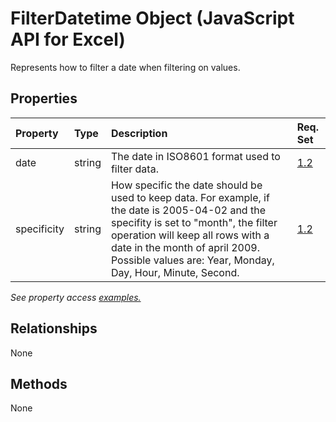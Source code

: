 # FilterDatetime Object (JavaScript API for Excel)

Represents how to filter a date when filtering on values.

## Properties

| Property	   | Type	|Description| Req. Set|
|:---------------|:--------|:----------|:----|
|date|string|The date in ISO8601 format used to filter data.|[1.2](../requirement-sets/excel-api-requirement-sets.md)|
|specificity|string|How specific the date should be used to keep data. For example, if the date is 2005-04-02 and the specifity is set to "month", the filter operation will keep all rows with a date in the month of april 2009. Possible values are: Year, Monday, Day, Hour, Minute, Second.|[1.2](../requirement-sets/excel-api-requirement-sets.md)|

_See property access [examples.](#property-access-examples)_

## Relationships
None


## Methods
None

